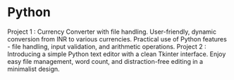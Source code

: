# Python
Project 1 :  Currency Converter with file handling. User-friendly, dynamic conversion from INR to various currencies. Practical use of Python features - file handling, input validation, and arithmetic operations.
Project 2 : Introducing a simple Python text editor with a clean Tkinter interface. Enjoy easy file management, word count, and distraction-free editing in a minimalist design.
